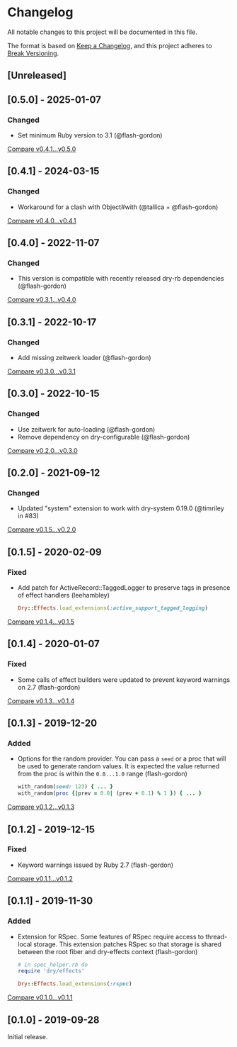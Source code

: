 # Changelog

All notable changes to this project will be documented in this file.

The format is based on [Keep a Changelog](https://keepachangelog.com/en/1.0.0/),
and this project adheres to [Break Versioning](https://www.taoensso.com/break-versioning).

## [Unreleased]


## [0.5.0] - 2025-01-07


### Changed

- Set minimum Ruby version to 3.1 (@flash-gordon)

[Compare v0.4.1...v0.5.0](https://github.com/dry-rb/dry-effects/compare/v0.4.1...v0.5.0)

## [0.4.1] - 2024-03-15


### Changed

- Workaround for a clash with Object#with (@tallica + @flash-gordon)

[Compare v0.4.0...v0.4.1](https://github.com/dry-rb/dry-effects/compare/v0.4.0...v0.4.1)

## [0.4.0] - 2022-11-07


### Changed

- This version is compatible with recently released dry-rb dependencies (@flash-gordon)

[Compare v0.3.1...v0.4.0](https://github.com/dry-rb/dry-effects/compare/v0.3.1...v0.4.0)

## [0.3.1] - 2022-10-17


### Changed

- Add missing zeitwerk loader (@flash-gordon)

[Compare v0.3.0...v0.3.1](https://github.com/dry-rb/dry-effects/compare/v0.3.0...v0.3.1)

## [0.3.0] - 2022-10-15


### Changed

- Use zeitwerk for auto-loading (@flash-gordon)
- Remove dependency on dry-configurable (@flash-gordon)

[Compare v0.2.0...v0.3.0](https://github.com/dry-rb/dry-effects/compare/v0.2.0...v0.3.0)

## [0.2.0] - 2021-09-12


### Changed

- Updated "system" extension to work with dry-system 0.19.0 (@timriley in #83)

[Compare v0.1.5...v0.2.0](https://github.com/dry-rb/dry-effects/compare/v0.1.5...v0.2.0)

## [0.1.5] - 2020-02-09


### Fixed

- Add patch for ActiveRecord::TaggedLogger to preserve tags in presence of effect handlers (leehambley)
  ```ruby
  Dry::Effects.load_extensions(:active_support_tagged_logging)
  ```


[Compare v0.1.4...v0.1.5](https://github.com/dry-rb/dry-effects/compare/v0.1.4...v0.1.5)

## [0.1.4] - 2020-01-07


### Fixed

- Some calls of effect builders were updated to prevent keyword warnings on 2.7 (flash-gordon)


[Compare v0.1.3...v0.1.4](https://github.com/dry-rb/dry-effects/compare/v0.1.3...v0.1.4)

## [0.1.3] - 2019-12-20


### Added

- Options for the random provider. You can pass a `seed` or a proc that will be used to generate random values. It is expected the value returned from the proc is within the `0.0...1.0` range (flash-gordon)
  ```ruby
  with_random(seed: 123) { ... }
  with_random(proc {|prev = 0.0| (prev + 0.1) % 1 }) { ... }
  ```


[Compare v0.1.2...v0.1.3](https://github.com/dry-rb/dry-effects/compare/v0.1.2...v0.1.3)

## [0.1.2] - 2019-12-15


### Fixed

- Keyword warnings issued by Ruby 2.7 (flash-gordon)


[Compare v0.1.1...v0.1.2](https://github.com/dry-rb/dry-effects/compare/v0.1.1...v0.1.2)

## [0.1.1] - 2019-11-30


### Added

- Extension for RSpec. Some features of RSpec require access to thread-local storage. This extension patches RSpec so that storage is shared between the root fiber and dry-effects context (flash-gordon)

  ```ruby
  # in spec_helper.rb do
  require 'dry/effects'

  Dry::Effects.load_extensions(:rspec)
  ```


[Compare v0.1.0...v0.1.1](https://github.com/dry-rb/dry-effects/compare/v0.1.0...v0.1.1)

## [0.1.0] - 2019-09-28

Initial release.
